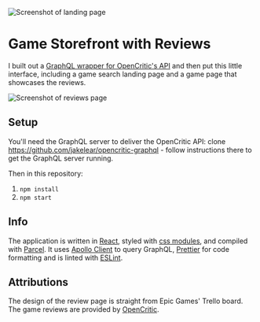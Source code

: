 ![Screenshot of landing page](https://imgur.com/u8tfyr0.jpg)

# Game Storefront with Reviews

I built out a [GraphQL wrapper for OpenCritic's API](https://github.com/jakelear/opencritic-graphql) and then put this little interface, including a game search landing page and a game page that showcases the reviews.

![Screenshot of reviews page](https://i.imgur.com/KjNz2O9.jpg)

## Setup

You'll need the GraphQL server to deliver the OpenCritic API: clone https://github.com/jakelear/opencritic-graphql - follow instructions there to get the GraphQL server running.

Then in this repository:

1. `npm install`
2. `npm start`

## Info

The application is written in [React](https://reactjs.org/), styled with [css modules](https://github.com/css-modules/css-modules), and compiled with [Parcel](https://parceljs.org/). It uses [Apollo Client](https://github.com/apollographql/apollo-client) to query GraphQL, [Prettier](https://prettier.io/) for code formatting and is linted with [ESLint](https://eslint.org/).

## Attributions

The design of the review page is straight from Epic Games' Trello board.
The game reviews are provided by [OpenCritic](https://opencritic.com).
